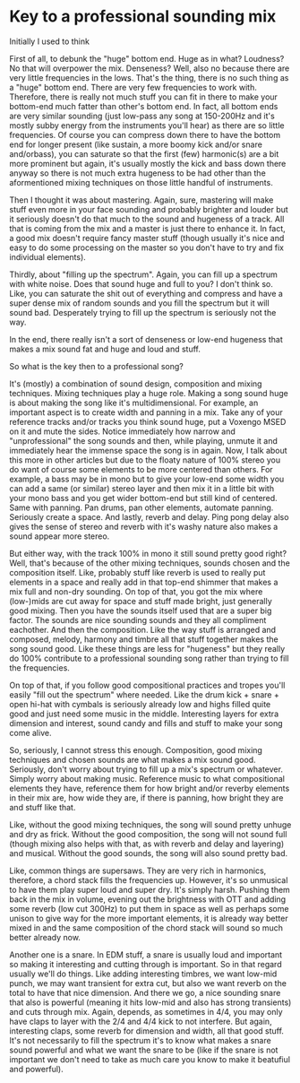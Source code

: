 # Key to a professional sounding mix
Initially I used to think


First of all, to debunk the "huge" bottom end. Huge as in what? Loudness? No that will overpower the mix. Denseness? Well, also no because there are very little frequencies in the lows. That's the thing, there is no such thing as a "huge" bottom end. There are very few frequencies to work with. Therefore, there is really not much stuff you can fit in there to make your bottom-end much fatter than other's bottom end. In fact, all bottom ends are very similar sounding (just low-pass any song at 150-200Hz and it's mostly subby energy from the instruments you'll hear) as there are so little frequencies. Of course you can compress down there to have the bottom end for longer present (like sustain, a more boomy kick and/or snare and/orbass), you can saturate so that the first (few) harmonic(s) are a bit more prominent but again, it's usually mostly the kick and bass down there anyway so there is not much extra hugeness to be had other than the aformentioned mixing techniques on those little handful of instruments.

Then I thought it was about mastering. Again, sure, mastering will make stuff even more in your face sounding and probably brighter and louder but it seriously doesn't do that much to the sound and hugeness of a track. All that is coming from the mix and a master is just there to enhance it. In fact, a good mix doesn't require fancy master stuff (though usually it's nice and easy to do some processing on the master so you don't have to try and fix individual elements).

Thirdly, about "filling up the spectrum". Again, you can fill up a spectrum with white noise. Does that sound huge and full to you? I don't think so. Like, you can saturate the shit out of everything and compress and have a super dense mix of random sounds and you fill the spectrum but it will sound bad. Desperately trying to fill up the spectrum is seriously not the way.

In the end, there really isn't a sort of denseness or low-end hugeness that makes a mix sound fat and huge and loud and stuff. 

So what is the key then to a professional song? 

It's (mostly) a combination of sound design, composition and mixing techniques. Mixing techniques play a huge role. Making a song sound huge is about making the song like it's multidimensional. For example, an important aspect is to create width and panning in a mix. Take any of your reference tracks and/or tracks you think sound huge, put a Voxengo MSED on it and mute the sides. Notice immediately how narrow and "unprofessional" the song sounds and then, while playing, unmute it and immediately hear the immense space the song is in again. Now, I talk about this more in other articles but due to the floaty nature of 100% stereo you do want of course some elements to be more centered than others. For example, a bass may be in mono but to give your low-end some width you can add a same (or similar) stereo layer and then mix it in a little bit with your mono bass and you get wider bottom-end but still kind of centered. Same with panning. Pan drums, pan other elements, automate panning. Seriously create a space. And lastly, reverb and delay. Ping pong delay also gives the sense of stereo and reverb with it's washy nature also makes a sound appear more stereo.

But either way, with the track 100% in mono it still sound pretty good right? Well, that's because of the other mixing techniques, sounds chosen and the composition itself. Like, probably stuff like reverb is used to really put elements in a space and really add in that top-end shimmer that makes a mix full and non-dry sounding. On top of that, you got the mix where (low-)mids are cut away for space and stuff made bright, just generally good mixing. Then you have the sounds itself used that are a super big factor. The sounds are nice sounding sounds and they all compliment eachother. And then the composition. Like the way stuff is arranged and composed, melody, harmony and timbre all that stuff together makes the song sound good. Like these things are less for "hugeness" but they really do 100% contribute to a professional sounding song rather than trying to fill the frequencies.

On top of that, if you follow good compositional practices and tropes you'll easily "fill out the spectrum" where needed. Like the drum kick + snare + open hi-hat with cymbals is seriously already low and highs filled quite good and just need some music in the middle. Interesting layers for extra dimension and interest, sound candy and fills and stuff to make your song come alive.

So, seriously, I cannot stress this enough. Composition, good mixing techniques and chosen sounds are what makes a mix sound good. Seriously, don't worry about trying to fill up a mix's spectrum or whatever. Simply worry about making music. Reference music to what compositional elements they have, reference them for how bright and/or reverby elements in their mix are, how wide they are, if there is panning, how bright they are and stuff like that.

Like, without the good mixing techniques, the song will sound pretty unhuge and dry as frick. Without the good composition, the song will not sound full (though mixing also helps with that, as with reverb and delay and layering) and musical. Without the good sounds, the song will also sound pretty bad.

Like, common things are supersaws. They are very rich in harmonics, therefore, a chord stack fills the frequencies up. However, it's so unmusical to have them play super loud and super dry. It's simply harsh. Pushing them back in the mix in volume, evening out the brightness with OTT and adding some reverb (low cut 300Hz) to put them in space as well as perhaps some unison to give way for the more important elements, it is already way better mixed in and the same composition of the chord stack will sound so much better already now.

Another one is a snare. In EDM stuff, a snare is usually loud and important so making it interesting and cutting through is important. So in that regard usually we'll do things. Like adding interesting timbres, we want low-mid punch, we may want transient for extra cut, but also we want reverb on the total to have that nice dimension. And there we go, a nice sounding snare that also is powerful (meaning it hits low-mid and also has strong transients) and cuts through mix. Again, depends, as sometimes in 4/4, you may only have claps to layer with the 2/4 and 4/4 kick to not interfere. But again, interesting claps, some reverb for dimension and width, all that good stuff. It's not necessarily to fill the spectrum it's to know what makes a snare sound powerful and what we want the snare to be (like if the snare is not important we don't need to take as much care you know to make it beatufiul and powerful).
